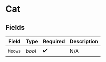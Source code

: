 # Cat


## Fields

| Field              | Type               | Required           | Description        |
| ------------------ | ------------------ | ------------------ | ------------------ |
| `Meows`            | *bool*             | :heavy_check_mark: | N/A                |